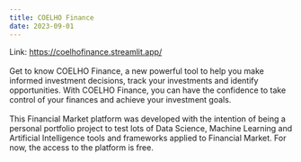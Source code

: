 ```yaml
---
title: COELHO Finance
date: 2023-09-01
---
```


Link: https://coelhofinance.streamlit.app/
<br><br>
Get to know COELHO Finance, a new powerful tool to help you make informed investment decisions, track your investments and identify opportunities. With COELHO Finance, you can have the confidence to take control of your finances and achieve your investment goals.
<br><br>
This Financial Market platform was developed with the intention of being a personal portfolio project to test lots of Data Science, Machine Learning and Artificial Intelligence tools and frameworks applied to Financial Market. For now, the access to the platform is free.

<!--more-->
